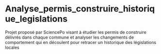 # Analyse_permis_construire_historique_legislations
Projet proposé par SciencePo visant à étudier les permis de construire délivrés dans chaque commune et analyser les changements de comportement qui en découlent pour retracer un historique des législations locales
